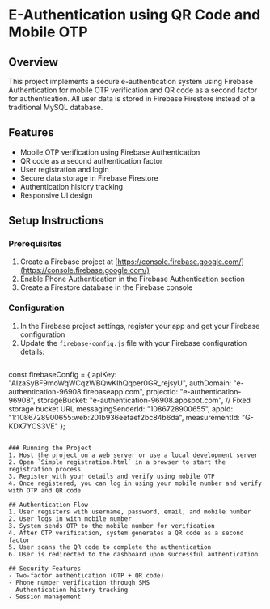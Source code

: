 # E-Authentication using QR Code and Mobile OTP

## Overview
This project implements a secure e-authentication system using Firebase Authentication for mobile OTP verification and QR code as a second factor for authentication. All user data is stored in Firebase Firestore instead of a traditional MySQL database.

## Features
- Mobile OTP verification using Firebase Authentication
- QR code as a second authentication factor
- User registration and login
- Secure data storage in Firebase Firestore
- Authentication history tracking
- Responsive UI design

## Setup Instructions

### Prerequisites
1. Create a Firebase project at [https://console.firebase.google.com/](https://console.firebase.google.com/)
2. Enable Phone Authentication in the Firebase Authentication section
3. Create a Firestore database in the Firebase console

### Configuration
1. In the Firebase project settings, register your app and get your Firebase configuration
2. Update the `firebase-config.js` file with your Firebase configuration details:
   ```js
  const firebaseConfig = {
  apiKey: "AIzaSyBF9moWqWCqzWBQwKIhQqoer0GR_rejsyU",
  authDomain: "e-authentication-96908.firebaseapp.com",
  projectId: "e-authentication-96908",
  storageBucket: "e-authentication-96908.appspot.com", // Fixed storage bucket URL
  messagingSenderId: "1086728900655",
  appId: "1:1086728900655:web:201b936eefaef2bc84b6da",
  measurementId: "G-KDX7YCS3VE"
};
   ```

### Running the Project
1. Host the project on a web server or use a local development server
2. Open `Simple registration.html` in a browser to start the registration process
3. Register with your details and verify using mobile OTP
4. Once registered, you can log in using your mobile number and verify with OTP and QR code

## Authentication Flow
1. User registers with username, password, email, and mobile number
2. User logs in with mobile number
3. System sends OTP to the mobile number for verification
4. After OTP verification, system generates a QR code as a second factor
5. User scans the QR code to complete the authentication
6. User is redirected to the dashboard upon successful authentication

## Security Features
- Two-factor authentication (OTP + QR code)
- Phone number verification through SMS
- Authentication history tracking
- Session management
